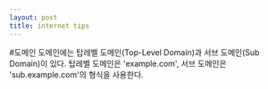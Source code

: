 ```yaml
---
layout: post
title: internet tips
---
```

#도메인
도메인에는 탑레벨 도메인(Top-Level Domain)과 서브 도메인(Sub Domain)이 있다.
탑레벨 도메인은 'example.com', 서브 도메인은 'sub.example.com'의 형식을 사용한다.
